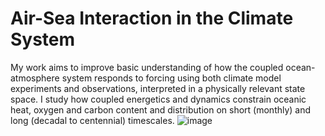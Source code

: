 # Air-Sea Interaction in the Climate System


My work aims to improve basic understanding of how the coupled ocean-atmosphere system responds to forcing using both climate model experiments and observations, interpreted in a physically relevant state space. I study how coupled energetics and dynamics constrain oceanic heat, oxygen and carbon content and distribution on short (monthly) and long (decadal to centennial) timescales. 
![image](https://github.com/user-attachments/assets/6c7fa0e2-d79b-4026-9020-34ec23a46be5)

